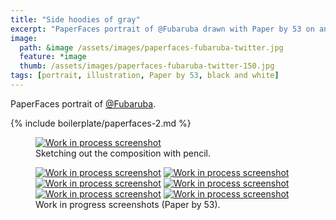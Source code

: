 ```yaml
---
title: "Side hoodies of gray"
excerpt: "PaperFaces portrait of @Fubaruba drawn with Paper by 53 on an iPad."
image: 
  path: &image /assets/images/paperfaces-fubaruba-twitter.jpg 
  feature: *image
  thumb: /assets/images/paperfaces-fubaruba-twitter-150.jpg
tags: [portrait, illustration, Paper by 53, black and white]
---
```


PaperFaces portrait of <a href="http://twitter.com/Fubaruba">@Fubaruba</a>.

{% include boilerplate/paperfaces-2.md %}

<figure>
  <a href="{{ site.url }}/assets/images/paperfaces-fubaruba-process-1-lg.jpg"><img src="{{ site.url }}/assets/images/paperfaces-fubaruba-process-1-750.jpg" alt="Work in process screenshot"></a>
  <figcaption>Sketching out the composition with pencil.</figcaption>
</figure>

<figure class="half">
  <a href="{{ site.url }}/assets/images/paperfaces-fubaruba-process-2-lg.jpg"><img src="{{ site.url }}/assets/images/paperfaces-fubaruba-process-2-600.jpg" alt="Work in process screenshot"></a>
  <a href="{{ site.url }}/assets/images/paperfaces-fubaruba-process-3-lg.jpg"><img src="{{ site.url }}/assets/images/paperfaces-fubaruba-process-3-600.jpg" alt="Work in process screenshot"></a>
  <a href="{{ site.url }}/assets/images/paperfaces-fubaruba-process-4-lg.jpg"><img src="{{ site.url }}/assets/images/paperfaces-fubaruba-process-4-600.jpg" alt="Work in process screenshot"></a>
  <a href="{{ site.url }}/assets/images/paperfaces-fubaruba-process-5-lg.jpg"><img src="{{ site.url }}/assets/images/paperfaces-fubaruba-process-5-600.jpg" alt="Work in process screenshot"></a>
  <a href="{{ site.url }}/assets/images/paperfaces-fubaruba-process-6-lg.jpg"><img src="{{ site.url }}/assets/images/paperfaces-fubaruba-process-6-600.jpg" alt="Work in process screenshot"></a>
  <a href="{{ site.url }}/assets/images/paperfaces-fubaruba-process-7-lg.jpg"><img src="{{ site.url }}/assets/images/paperfaces-fubaruba-process-7-600.jpg" alt="Work in process screenshot"></a>
  <figcaption>Work in progress screenshots (Paper by 53).</figcaption>
</figure>
